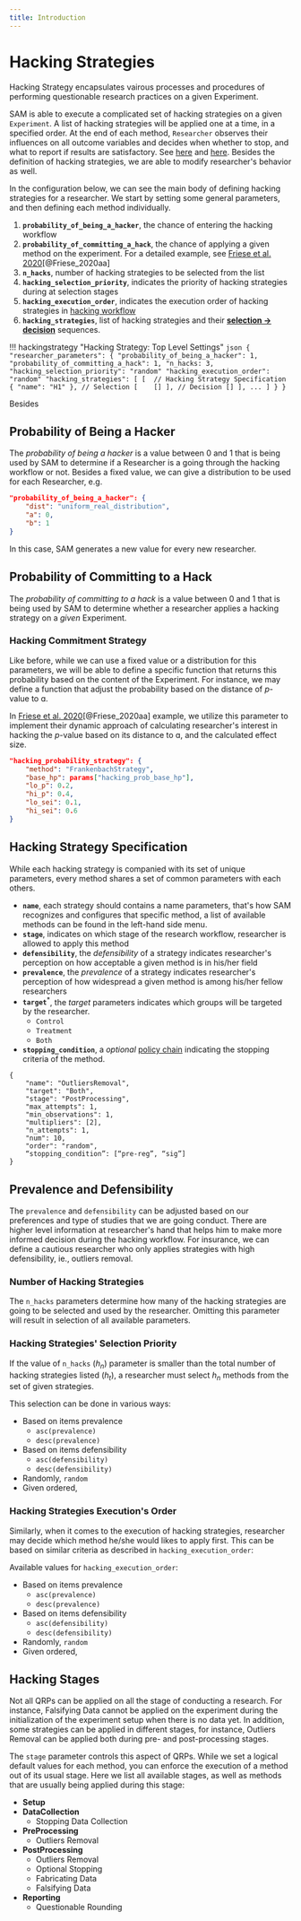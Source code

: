 ```yaml
---
title: Introduction
---
```


# Hacking Strategies

Hacking Strategy encapsulates vairous processes and procedures of performing questionable research practices on a given Experiment.

SAM is able to execute a complicated set of hacking strategies on a given `Experiment`. A list of hacking strategies will be applied one at a time, in a specified order. At the end of each method, `Researcher` observes their influences on all outcome variables and decides when whether to stop, and what to report if results are satisfactory. See [here](design.md#hacking-strategy) and [here](flow.md#perform-research). Besides the definition of hacking strategies, we are able to modify researcher's behavior as well. 

In the configuration below, we can see the main body of defining hacking strategies for a researcher. We start by setting some general parameters, and then defining each method individually.

1. **`probability_of_being_a_hacker`**, the chance of entering the hacking workflow
2. **`probability_of_committing_a_hack`**, the chance of applying a given method on the experiment. For a detailed example, see [Friese et al. 2020](Friese_et_al_2020.md)[@Friese_2020aa]
3. **`n_hacks`**, number of hacking strategies to be selected from the list
3. **`hacking_selection_priority`**, indicates the priority of hacking strategies during at selection stages
4. **`hacking_execution_order`**, indicates the execution order of hacking strategies in [hacking workflow](research-workflow.md#hacking-workflow)
5. **`hacking_strategies`**, list of hacking strategies and their [**selection → decision**](decision-strategies.md) sequences.

!!! hackingstrategy "Hacking Strategy: Top Level Settings"
    ```json
    {
      "researcher_parameters":
      {
        "probability_of_being_a_hacker": 1,
        "probability_of_committing_a_hack": 1,
        "n_hacks: 3,
        "hacking_selection_priority": "random"
        "hacking_execution_order": "random"
        "hacking_strategies": [
          [ 
             // Hacking Strategy Specification
             {
                 "name": "H1"
             },
             // Selection
             [   
              []
             ],
             // Decision
             []
          ],
          ...
        ]
      }
    }
    ```

Besides 

## Probability of Being a Hacker

The *probability of being a hacker* is a value between 0 and 1 that is being used by SAM to determine if a Researcher is a going through the hacking workflow or not. Besides a fixed value, we can give a distribution to be used for each Researcher, e.g.

```json
"probability_of_being_a_hacker": {
	"dist": "uniform_real_distribution",
	"a": 0,
	"b": 1
} 
```

In this case, SAM generates a new value for every new researcher. 

## Probability of Committing to a Hack

The *probability of committing to a hack* is a value between 0 and 1 that is being used by SAM to determine whether a researcher applies a hacking strategy on a *given* Experiment. 

### Hacking Commitment Strategy

Like before, while we can use a fixed value or a distribution for this parameters, we will be able to define a specific function that returns this probability based on the content of the Experiment. For instance, we may define a function that adjust the probability based on the distance of *p*-value to ɑ.

In [Friese et al. 2020](Friese_et_al_2020.md)[@Friese_2020aa] example, we utilize this parameter to implement their dynamic approach of calculating researcher's interest in hacking the *p*-value based on its distance to ɑ, and the calculated effect size.

```json
"hacking_probability_strategy": {
	"method": "FrankenbachStrategy",
	"base_hp": params["hacking_prob_base_hp"],
	"lo_p": 0.2,
	"hi_p": 0.4,
	"lo_sei": 0.1,
	"hi_sei": 0.6
}
```


## Hacking Strategy Specification

While each hacking strategy is companied with its set of unique parameters, every method shares a set of common parameters with each others. 

- **`name`**, each strategy should contains a name parameters, that's how SAM recognizes and configures that specific method, a list of available methods can be found in the left-hand side menu.
- **`stage`**, indicates on which stage of the research workflow, researcher is allowed to apply this method
- **`defensibility`**, the *defensibility* of a strategy indicates researcher's perception on how acceptable a given method is in his/her field
- **`prevalence`**, the *prevalence* of a strategy indicates researcher's perception of how widespread a given method is among his/her fellow researchers
- **`target`**<sup>*</sup>, the *target* parameters indicates which groups will be targeted by the researcher.
	- `Control`
	- `Treatment`
	- `Both`
- **`stopping_condition`**, a *optional* [policy chain](decision-strategy.md#policy-chain) indicating the stopping criteria of the method.


```
{
	"name": "OutliersRemoval",
	"target": "Both",
	"stage": "PostProcessing",
	"max_attempts": 1,
	"min_observations": 1,
	"multipliers": [2],
	"n_attempts": 1,
	"num": 10,
	"order": "random",
	“stopping_condition”: [“pre-reg”, “sig”]
}
```

## Prevalence and Defensibility

The `prevalence` and `defensibility` can be adjusted based on our preferences and type of studies that we are going conduct. There are higher level information at researcher's hand that helps him to make more informed decision during the hacking workflow. For insurance, we can define a cautious researcher who only applies strategies with high defensibility, ie., outliers removal.

### Number of Hacking Strategies

The `n_hacks` parameters determine how many of the hacking strategies are going to be selected and used by the researcher. Omitting this parameter will result in selection of all available parameters.

### Hacking Strategies' Selection Priority

If the value of `n_hacks` (*h<sub>n</sub>*) parameter is smaller than the total number of hacking strategies listed (*h<sub>t</sub>*), a researcher must select *h<sub>n</sub>* methods from the set of given strategies.

This selection can be done in various ways:

- Based on items prevalence
	- `asc(prevalence)`
	- `desc(prevalence)`
- Based on items defensibility
	- `asc(defensibility)`
	- `desc(defensibility)`
- Randomly, `random`
- Given ordered, `‌`

### Hacking Strategies Execution's Order

Similarly, when it comes to the execution of hacking strategies, researcher may decide which method he/she would likes to apply first. This can be based on similar criteria as described in `hacking_execution_order`:

Available values for `hacking_execution_order`:

- Based on items prevalence
	- `asc(prevalence)`
	- `desc(prevalence)`
- Based on items defensibility
	- `asc(defensibility)`
	- `desc(defensibility)`
- Randomly, `random`
- Given ordered, `‌`

## Hacking Stages

Not all QRPs can be applied on all the stage of conducting a research. For instance, Falsifying Data cannot be applied on the experiment during the initialization of the experiment setup when there is no data yet. In addition, some strategies can be applied in different stages, for instance, Outliers Removal can be applied both during pre- and post-processing stages.

The `stage` parameter controls this aspect of QRPs. While we set a logical default values for each method, you can enforce the execution of a method out of its usual stage. Here we list all available stages, as well as methods that are usually being applied during this stage:

- **Setup**
- **DataCollection**
	- Stopping Data Collection
- **PreProcessing**
	- Outliers Removal
- **PostProcessing**
	- Outliers Removal
	- Optional Stopping
	- Fabricating Data
	- Falsifying Data
- **Reporting**
	- Questionable Rounding



